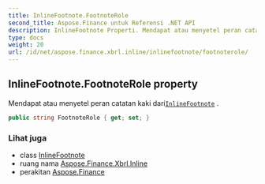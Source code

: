 ```yaml
---
title: InlineFootnote.FootnoteRole
second_title: Aspose.Finance untuk Referensi .NET API
description: InlineFootnote Properti. Mendapat atau menyetel peran catatan kaki dariInlineFootnote .
type: docs
weight: 20
url: /id/net/aspose.finance.xbrl.inline/inlinefootnote/footnoterole/
---
```

## InlineFootnote.FootnoteRole property

Mendapat atau menyetel peran catatan kaki dari[`InlineFootnote`](../) .

```csharp
public string FootnoteRole { get; set; }
```

### Lihat juga

* class [InlineFootnote](../)
* ruang nama [Aspose.Finance.Xbrl.Inline](../../inlinefootnote/)
* perakitan [Aspose.Finance](../../../)


